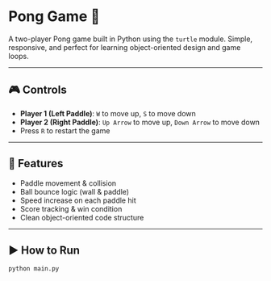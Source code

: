 # Pong Game 🏓

A two-player Pong game built in Python using the `turtle` module. Simple, responsive, and perfect for learning object-oriented design and game loops.

---

## 🎮 Controls

- **Player 1 (Left Paddle)**: `W` to move up, `S` to move down  
- **Player 2 (Right Paddle)**: `Up Arrow` to move up, `Down Arrow` to move down  
- Press `R` to restart the game

---

## 🧠 Features

- Paddle movement & collision
- Ball bounce logic (wall & paddle)
- Speed increase on each paddle hit
- Score tracking & win condition
- Clean object-oriented code structure

---

## ▶️ How to Run

```bash
python main.py
